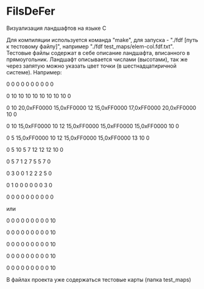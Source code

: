 # FilsDeFer
Визуализация ландшафтов на языке С

Для компиляции используется команда "make", для запуска - "./fdf [путь к тестовому файлу]", например "./fdf test_maps/elem-col.fdf.txt".
Тестовые файлы содержат в себе описание ландшафта, вписанного в прямоугольник. Ландшафт описывается числами (высотами), так же через запятую можно указать цвет точки (в шестнадцатиричной системе). Например:

0  0  0  0  0  0  0  0  0  0

0 10 10 10 10 10 10 10 10  0

0 10 20,0xFF0000 15,0xFF0000 12 15,0xFF0000 17,0xFF0000 20,0xFF0000 10  0

0 10 15,0xFF0000 10 12 15,0xFF0000 15,0xFF0000 15,0xFF0000 10  0

0  5 15,0xFF0000 10 12 15,0xFF0000 15,0xFF0000 13 10  0

0  5 10  5  7 12 12 12 10  0

0  5  7  1  2  7  5  5  7  0

0  3  0  0  1  2  2  2  5  0

0  1  0  0  0  0  0  0  3  0

0  0  0  0  0  0  0  0  0  0

или

0 0 0 0 0 0 0 0 0 10

0 0 0 0 0 0 0 0 0 10

0 0 0 0 0 0 0 0 0 10

0 0 0 0 0 0 0 0 0 10

0 0 0 0 0 0 0 0 0 10

В файлах проекта уже содержаться тестовые карты (папка test_maps)
